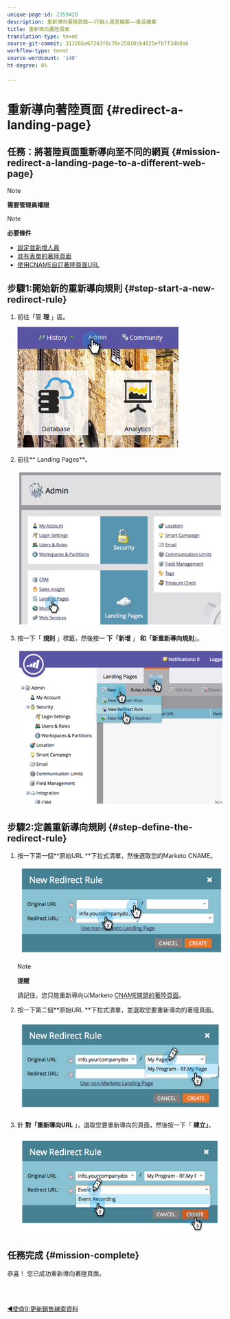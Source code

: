 ```yaml
---
unique-page-id: 2359428
description: 重新導向著陸頁面——行銷人員至檔案——產品檔案
title: 重新導向著陸頁面
translation-type: tm+mt
source-git-commit: 313266a67243f0c70c25010cb4825efb7f3db0ab
workflow-type: tm+mt
source-wordcount: '148'
ht-degree: 0%

---
```



# 重新導向著陸頁面 {#redirect-a-landing-page}

## 任務：將著陸頁面重新導向至不同的網頁 {#mission-redirect-a-landing-page-to-a-different-web-page}

>[!NOTE]
>
>**需要管理員權限**

>[!NOTE]
>
>**必要條件**
>
>* [設定並新增人員](get-set-up-and-add-a-person.md)
>* [具有表單的著陸頁面](landing-page-with-a-form.md)
>* [使用CNAME自訂著陸頁面URL](../../product-docs/demand-generation/landing-pages/landing-page-actions/customize-your-landing-page-urls-with-a-cname.md)

>



## 步驟1:開始新的重新導向規則 {#step-start-a-new-redirect-rule}

1. 前往「管 **理** 」區。

   ![](assets/admin.png)

1. 前往** Landing Pages**。

   ![](assets/image2014-9-24-13-3a28-3a43.png)

1. 按一下「 **規則** 」標籤，然後按一 **下「新增** 」 **和「新重新導向規則**」。

   ![](assets/image2014-9-24-13-3a28-3a59.png)

## 步驟2:定義重新導向規則 {#step-define-the-redirect-rule}

1. 按一下第一個**原始URL **下拉式清單，然後選取您的Marketo CNAME。

   ![](assets/image2014-9-24-13-3a30-3a33.png)

   >[!NOTE]
   >
   >**提醒**
   >
   >
   >請記住，您只能重新導向以Marketo [CNAME開頭的著陸頁面](../../product-docs/demand-generation/landing-pages/landing-page-actions/customize-your-landing-page-urls-with-a-cname.md)。

1. 按一下第二個**原始URL **下拉式清單，並選取您要重新導向的著陸頁面。

   ![](assets/image2014-9-24-13-3a30-3a50.png)

1. 針 **對「重新導向URL** 」，選取您要重新導向的頁面，然後按一下「 **建立」**。

   ![](assets/image2014-9-24-13-3a31-3a10.png)

## 任務完成 {#mission-complete}

恭喜！ 您已成功重新導向著陸頁面。

<br> 

[◄使命9:更新銷售線索資料](update-person-data.md)